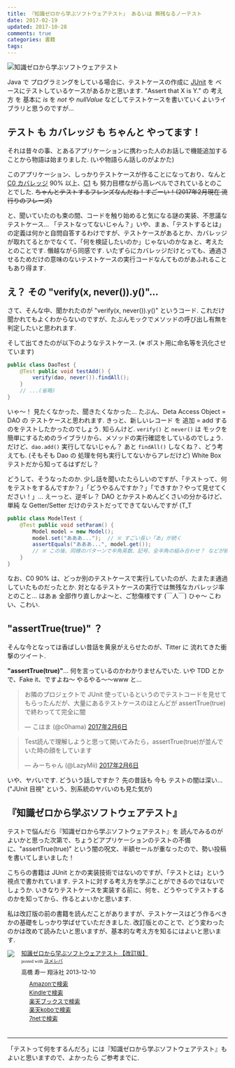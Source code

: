 ```yaml
---
title: 『知識ゼロから学ぶソフトウェアテスト』 あるいは 無残なるノーテスト
date: 2017-02-19
updated: 2017-10-28
comments: true
categories: 書籍
tags:
---
```


![](/images/book/4798130605.jpg "知識ゼロから学ぶソフトウェアテスト")

Java で プログラミングをしている場合に、テストケースの作成に [JUnit](http://junit.org) を ベースにテストしているケースがあるかと思います. "Assert that X is Y." の 考え方 を 基本に *is* を *not* や *nullValue* などしてテストケースを書いていくよいライブラリと思うのですが...


## テスト も カバレッジ も ちゃんと やってます！
それは昔々の事、とあるアプリケーションに携わった人のお話しで機能追加することから物語は始まりました. (いや物語らん話しのがよかた)

このアプリケーション、しっかりテストケースが作ることになっており、なんと [C0 カバレッジ](https://ja.wikipedia.org/wiki/%E3%82%BD%E3%83%95%E3%83%88%E3%82%A6%E3%82%A7%E3%82%A2%E3%83%86%E3%82%B9%E3%83%88#.E5.91.BD.E4.BB.A4.E7.B6.B2.E7.BE.85.28statement_coverage.29.EF.BC.88C0.EF.BC.89) 90% 以上、[C1](https://ja.wikipedia.org/wiki/%E3%82%BD%E3%83%95%E3%83%88%E3%82%A6%E3%82%A7%E3%82%A2%E3%83%86%E3%82%B9%E3%83%88#.E5.88.86.E5.B2.90.E7.B6.B2.E7.BE.85.28branch_coverage.29.EF.BC.88C1.EF.BC.89) も 努力目標ながら高レベルでされているとのことでした. ~~ちゃんとテストするフレンズなんだね！すごーい！(2017年2月現在 流行りのフレーズ)~~

と、聞いていたのも束の間、コードを触り始めると気になる謎の実装、不思議なテストケース...
「テストなってないじゃん？」いや、まぁ、「テストするとは」の定義は何かと自問自答するわけですが、テストケースがあるとか、カバレッジが取れてるとかでなくて、「何を検証したいのか」じゃないのかなぁと、考えたとのことです.
僭越ながら同感です. いたずらにカバレッジだけとっても、通過させるためだけの意味のないテストケースの実行コードなんてものがあふれることもあり得ます.


## え？ その "verify(x, never()).y()"...
さて、そんな中、聞かれたのが "verify(x, never()).y()" というコード. これだけ聞かれてもよくわからないのですが、たぶんモックでメソッドの呼び出し有無を判定したいと思われます.

そして出てきたのが以下のようなテストケース. (※ ポスト用に命名等を汎化させています)
```java
public class DaoTest {
    @Test public void testAdd() {
        verify(dao, never()).findAll();
    }
    // ...(省略)
}
```

いゃ～！ 見たくなかった、聞きたくなかった...
たぶん、Deta Access Object = DAO の テストケースと思われます.
きっと、新しいレコード を 追加 = add するのをテストしたかったのでしょう. 知らんけど.
`verify()` と `never()` は モックを簡単にするためのライブラリから、メソッドの実行確認をしているのでしょう.
だけど、`dao.add()` 実行してないじゃん？ あと `findAll()` しなくね？、どう考えても. (そもそも Dao の 処理を何も実行してないからアレだけど) White Box テストだから知ってるはずだし？

どうして、そうなったのか. 少し話を聞いたたらしいのですが、「テストって、何をテストをするんですか？」「どうやるんですか？」「できすか？やって見せてください！」...
えーっと、逆ギレ？ DAO とかテストめんどくさいの分かるけど、単純 な Getter/Setter だけのテストだってできてないんですが (T_T
```java
public class ModelTest {
    @Test public void setParam() {
        Model model = new Model();
        model.set("あああ...");  // ※ すごい長い「あ」が続く
        assertEquals("あああ...", model.get());
        // ※ この後、同様のパターンで半角英数、記号、全半角の組み合わせ？ などが続く
    }
}
```

なお、C0 90% は、どっか別のテストケースで実行していたのが、たまたま通過していたものだったとか. 対となるテストケースの実行では無残なカバレッジ率とのこと... はあぁ 全部作り直しかよ～と、ご愁傷様です (￣人￣)
ひゃ～ こわい、こわい.



## "assertTrue(true)" ？
そんな今となっては香ばしい昔話を黄泉がえらせたのが、Titter に 流れてきた衝撃のツイート.

**"assertTrue(true)"**... 何を言っているのかわかりませんでいた. いや TDD とかで、Fake it、ですよね～ やるやる～～www と...

<blockquote class="twitter-tweet" data-lang="ja"><p lang="ja" dir="ltr">お隣のプロジェクトで JUnit 使っているというのでテストコードを見せてもらったんだが、大量にあるテストケースのほとんどが assertTrue(true) で終わってて完全に闇</p>&mdash; こはま (@c0hama) <a href="https://twitter.com/c0hama/status/828551368113729537">2017年2月6日</a></blockquote>
<script async src="//platform.twitter.com/widgets.js" charset="utf-8"></script>

<blockquote class="twitter-tweet" data-lang="ja"><p lang="ja" dir="ltr">Test読んで理解しようと思って開いてみたら，assertTrue(true)が並んでいた時の顔をしています</p>&mdash; みーちゃん (@LazyMii) <a href="https://twitter.com/LazyMii/status/828533608323256320">2017年2月6日</a></blockquote>
<script async src="//platform.twitter.com/widgets.js" charset="utf-8"></script>

いや、ヤバいです. どういう話しですか？
先の昔話も 今も テストの闇は深い... ("JUnit 目視" という、別系統のヤバいのも見た気が)


## 『知識ゼロから学ぶソフトウェアテスト』
テストで悩んだら『知識ゼロから学ぶソフトウェアテスト』を 読んでみるのがよいかと思った次第で、ちょうどアプリケーションのテストの不備に、"assertTrue(true)" という闇の呪文、半額セールが重なったので、勢い投稿を書いてしまいました！

こちらの書籍は JUnit とかの実装技術ではないのですが、「テストとは」という視点で書かれています. テストに対する考え方を学ぶことができるのではないでしょうか. いきなりテストケースを実装する前に、何を、どうやってテストするのかを知ってから、作るとよいかと思います.

私は改訂版の前の書籍を読んだことがありますが、テストケースはどう作るべきかの基礎をしっかり学ばせていただきました. 改訂版とのことで、どう変わったのかは改めて読みたいと思いますが、基本的な考え方を知るにはよいと思います.

<div class="booklink-box" style="text-align:left;padding-bottom:20px;font-size:small;/zoom: 1;overflow: hidden;"><div class="booklink-image" style="float:left;margin:0 15px 10px 0;"><a href="//af.moshimo.com/af/c/click?a_id=860699&p_id=170&pc_id=185&pl_id=4062&s_v=b5Rz2P0601xu&url=http%3A%2F%2Fwww.amazon.co.jp%2Fexec%2Fobidos%2FASIN%2F4798130605" target="_blank" ><img src="https://images-fe.ssl-images-amazon.com/images/I/51c061aHw4L._SL160_.jpg" style="border: none;" /></a><img src="//i.moshimo.com/af/i/impression?a_id=860699&p_id=170&pc_id=185&pl_id=4062" width="1" height="1" style="border:none;"></div><div class="booklink-info" style="line-height:120%;/zoom: 1;overflow: hidden;"><div class="booklink-name" style="margin-bottom:10px;line-height:120%"><a href="//af.moshimo.com/af/c/click?a_id=860699&p_id=170&pc_id=185&pl_id=4062&s_v=b5Rz2P0601xu&url=http%3A%2F%2Fwww.amazon.co.jp%2Fexec%2Fobidos%2FASIN%2F4798130605" target="_blank" >知識ゼロから学ぶソフトウェアテスト 【改訂版】</a><img src="//i.moshimo.com/af/i/impression?a_id=860699&p_id=170&pc_id=185&pl_id=4062" width="1" height="1" style="border:none;"><div class="booklink-powered-date" style="font-size:8pt;margin-top:5px;font-family:verdana;line-height:120%">posted with <a href="https://yomereba.com" rel="nofollow" target="_blank">ヨメレバ</a></div></div><div class="booklink-detail" style="margin-bottom:5px;">高橋 寿一 翔泳社 2013-12-10    </div><div class="booklink-link2" style="margin-top:10px;"><div class="shoplinkamazon" style="margin-right:5px;background: url('//img.yomereba.com/yl.gif') 0 0 no-repeat;padding: 2px 0 2px 18px;white-space: nowrap;"><a href="//af.moshimo.com/af/c/click?a_id=860699&p_id=170&pc_id=185&pl_id=4062&s_v=b5Rz2P0601xu&url=http%3A%2F%2Fwww.amazon.co.jp%2Fexec%2Fobidos%2FASIN%2F4798130605" target="_blank" >Amazonで検索</a><img src="//i.moshimo.com/af/i/impression?a_id=860699&p_id=170&pc_id=185&pl_id=4062" width="1" height="1" style="border:none;"></div><div class="shoplinkkindle" style="margin-right:5px;background: url('//img.yomereba.com/yl.gif') 0 0 no-repeat;padding: 2px 0 2px 18px;white-space: nowrap;"><a href="//af.moshimo.com/af/c/click?a_id=860699&p_id=170&pc_id=185&pl_id=4062&s_v=b5Rz2P0601xu&url=http%3A%2F%2Fwww.amazon.co.jp%2Fexec%2Fobidos%2FASIN%2FB00HQ7S5CA%2F" target="_blank" >Kindleで検索</a><img src="//i.moshimo.com/af/i/impression?a_id=860699&p_id=170&pc_id=185&pl_id=4062" width="1" height="1" style="border:none;"></div><div class="shoplinkrakuten" style="margin-right:5px;background: url('//img.yomereba.com/yl.gif') 0 -50px no-repeat;padding: 2px 0 2px 18px;white-space: nowrap;"><a href="//af.moshimo.com/af/c/click?a_id=862013&p_id=56&pc_id=56&pl_id=637&s_v=b5Rz2P0601xu&url=http%3A%2F%2Fbooks.rakuten.co.jp%2Frb%2F12597357%2F" target="_blank" >楽天ブックスで検索</a><img src="//i.moshimo.com/af/i/impression?a_id=862013&p_id=56&pc_id=56&pl_id=637" width="1" height="1" style="border:none;"></div><div class="shoplinkrakukobo" style="margin-right:5px;background: url('//img.yomereba.com/yl.gif') 0 -50px no-repeat;padding: 2px 0 2px 18px;white-space: nowrap;"><a href="//af.moshimo.com/af/c/click?a_id=862013&p_id=56&pc_id=56&pl_id=637&s_v=b5Rz2P0601xu&url=https%3A%2F%2Fbooks.rakuten.co.jp%2Frk%2F0771aef89a0737cd97f750b9eebbaa8b%2F" target="_blank" >楽天koboで検索</a><img src="//i.moshimo.com/af/i/impression?a_id=862013&p_id=56&pc_id=56&pl_id=637" width="1" height="1" style="border:none;"></div>      <div class="shoplinkseven" style="margin-right:5px;background: url('//img.yomereba.com/yl.gif') 0 -100px no-repeat;padding: 2px 0 2px 18px;white-space: nowrap;"><a href="//af.moshimo.com/af/c/click?a_id=860693&p_id=932&pc_id=1188&pl_id=12456&s_v=b5Rz2P0601xu&url=http%3A%2F%2F7net.omni7.jp%2Fsearch%2F%3FsearchKeywordFlg%3D1%26keyword%3D4-79-813060-6%2520%257C%25204-798-13060-6%2520%257C%25204-7981-3060-6%2520%257C%25204-79813-060-6%2520%257C%25204-798130-60-6%2520%257C%25204-7981306-0-6" target="_blank" >7netで検索<img src="//i.moshimo.com/af/i/impression?a_id=860693&p_id=932&pc_id=1188&pl_id=12456" width="1" height="1" style="border:none;"></a></div>                           </div></div><div class="booklink-footer" style="clear: left"></div></div>



- - - -
「テストって何をするんだろ」には『知識ゼロから学ぶソフトウェアテスト』も よいと思いますので、よかったら ご参考までに.
